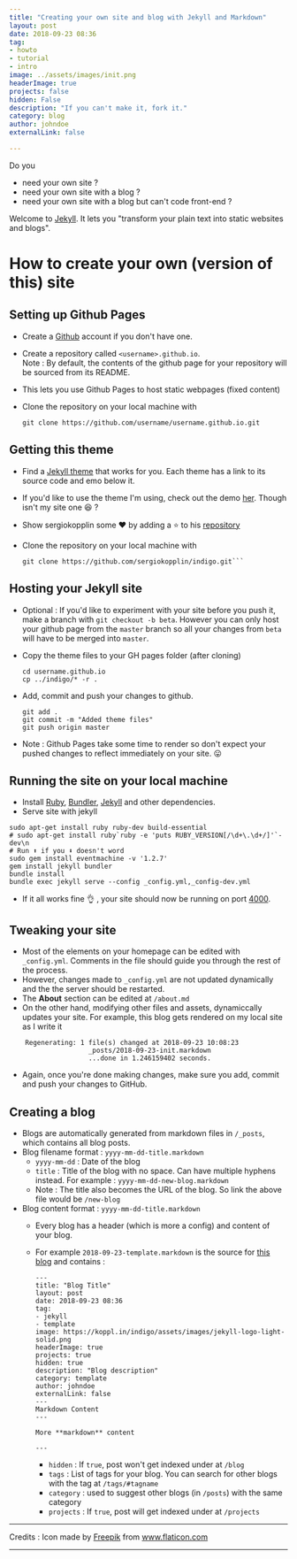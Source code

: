 ```yaml
---
title: "Creating your own site and blog with Jekyll and Markdown"
layout: post
date: 2018-09-23 08:36
tag: 
- howto
- tutorial
- intro
image: ../assets/images/init.png
headerImage: true
projects: false
hidden: False
description: "If you can't make it, fork it."
category: blog
author: johndoe
externalLink: false

---
```


Do you 
- need your own site ?
- need your own site with a blog ? 
- need your own site with a blog but can't code front-end ?


Welcome to [Jekyll](https://jekyllrb.com/). 
It lets you "transform your plain text into static websites and blogs".

# How to create your own (version of this) site
## Setting up Github Pages
- Create a [Github](www.github.com) account if you don't have one.
- Create a repository called `<username>.github.io`.<br>Note : By default, the contents of the github page for your repository will be sourced from its README. 
- This lets you use Github Pages to host static webpages (fixed content)
- Clone the repository on your local machine with 
    
    ```git clone https://github.com/username/username.github.io.git```

## Getting this theme
- Find a [Jekyll theme](http://drjekyllthemes.github.io/) that works for you. Each theme has a link to its source code and emo below it.
- If you'd like to use the theme I'm using, check out the demo [her](http://koppl.in/indigo/). Though isn't my site one :laughing: ?
- Show sergiokopplin some ❤️ by adding a ⭐️ to his [repository](https://github.com/sergiokopplin/indigo)
- Clone the repository on your local machine with 

    ```
    git clone https://github.com/sergiokopplin/indigo.git```

## Hosting your Jekyll site
- Optional : If you'd like to experiment with your site before you push it, make a branch with `git checkout -b beta`. However you can only host your github page from the `master` branch so all your changes from `beta` will have to be merged into `master`. 
- Copy the theme files to your GH pages folder (after cloning)

    ```
    cd username.github.io
    cp ../indigo/* -r .
    ```
- Add, commit and push your changes to github.

    ```
    git add .
    git commit -m "Added theme files"
    git push origin master  
    ```
- Note : Github Pages take some time to render so don't expect your pushed changes to reflect immediately on your site. 😛

## Running the site on your local machine
- Install [Ruby](https://www.ruby-lang.org/en/documentation/installation/), [Bundler](https://bundler.io/), [Jekyll](https://jekyllrb.com/docs/) and other dependencies. 
- Serve site with jekyll
  

```
sudo apt-get install ruby ruby-dev build-essential
# sudo apt-get install ruby`ruby -e 'puts RUBY_VERSION[/\d+\.\d+/]'`-dev\n
# Run ⬆️ if you ⬇️ doesn't word
sudo gem install eventmachine -v '1.2.7'
gem install jekyll bundler
bundle install
bundle exec jekyll serve --config _config.yml,_config-dev.yml
```
- If it all works fine 👌 , your site should now be running on port [4000](http://localhost:4000/).

## Tweaking your site
- Most of the elements on your homepage can be edited with `_config.yml`. Comments in the file should guide you through the rest of the process. 
- However, changes made to `_config.yml` are not updated dynamically and the the server should be restarted.
- The **About** section can be edited at `/about.md`
- On the other hand, modifying other files and assets, dynamiccally updates your site. For example, this blog gets rendered on my local site as I write it 

```    
    Regenerating: 1 file(s) changed at 2018-09-23 10:08:23
                    _posts/2018-09-23-init.markdown
                    ...done in 1.246159402 seconds.
```
- Again, once you're done making changes, make sure you add, commit and push your changes to GitHub.

## Creating a blog
- Blogs are automatically generated from markdown files in `/_posts`, which contains all blog posts. 
- Blog filename format : `yyyy-mm-dd-title.markdown`
    - `yyyy-mm-dd` : Date of the blog
    - `title` : Title of the blog with no space. Can have multiple hyphens instead. For example : `yyyy-mm-dd-new-blog.markdown`
    - Note : The title also becomes the URL of the blog. So link the above file would be `/new-blog`
- Blog content format : `yyyy-mm-dd-title.markdown`
    - Every blog has a header (which is more a config) and content of your blog.
    - For example `2018-09-23-template.markdown` is the  source for [this blog](http://vishalgupta.me/template/) and contains : 

        ```
        ---
        title: "Blog Title"
        layout: post
        date: 2018-09-23 08:36
        tag: 
        - jekyll
        - template
        image: https://koppl.in/indigo/assets/images/jekyll-logo-light-solid.png
        headerImage: true
        projects: true
        hidden: true 
        description: "Blog description"
        category: template
        author: johndoe
        externalLink: false
        ---
        Markdown Content
        ---

        More **markdown** content

        ---

        ```
        

        - `hidden` : If `true`, post won't get indexed under at `/blog`
        - `tags` : List of tags for your blog. You can search for other blogs with the tag at `/tags/#tagname`
        - `category` : used to suggest other blogs (in `/posts`) with the same category
        - `projects` : If `true`, post will get indexed under at `/projects`


---

Credits : 
Icon made by [Freepik](https://www.flaticon.com/authors/freepik) from www.flaticon.com 

---